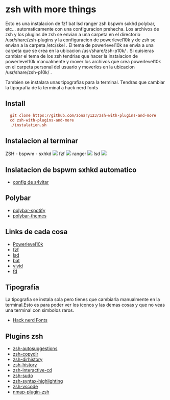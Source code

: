 # zsh with more things
Esto es una instalacion de fzf bat lsd ranger zsh bspwm sxkhd polybar, etc... automaticamente con una configuracion prehecha.
Los archivos de zsh y los plugins de zsh se envian a una carpeta en el directorio /usr/share/zsh-plugins y la configuracion de powerlevel10k y de zsh se envian a la carpeta /etc/skel . El tema de powerlevel10k se envia a una carpeta que se crea en la ubicacion /usr/share/zsh-p10k/ . Si quisieras cambiar el tema de los zsh tendrias que hacer la instalacion de powerlevel10k manualmente y mover los archivos que crea powerlevel10k en el carpeta personal del usuario y moverlos en la ubicacion /usr/share/zsh-p10k/ .

Tambien se instalara unas tipografias para la terminal. Tendras que cambiar la tipografia de la terminal a hack nerd fonts
## Install
```ini
  git clone https://github.com/zonary123/zsh-with-plugins-and-more
  cd zsh-with-plugins-and-more
  ./instalation.sh
```
## Instalacion al terminar
ZSH - bspwm - sxhkd
![](src/img/linux.png)
fzf
![](src/img/fzf.png)
ranger
![](src/img/ranger.png)
lsd
![](src/img/lsd.png)
## Inslatacion de bspwm sxhkd automatico
- [config de s4vitar](https://github.com/yorkox0/autoBspwm)

## Polybar
- [polybar-spotify](https://github.com/PrayagS/polybar-spotify)
- [polybar-themes](https://github.com/adi1090x/polybar-themes)

## Links de cada cosa
- [Powerlevel10k](https://github.com/romkatv/powerlevel10k)
- [fzf](https://github.com/junegunn/fzf)
- [lsd](https://github.com/Peltoche/lsd)
- [bat](https://github.com/sharkdp/bat)
- [vivid](https://github.com/sharkdp/vivid)
- [fd](https://github.com/sharkdp/fd)
## Tipografia
La tipografia se instala sola pero tienes que cambiarla manualmente en la terminal.Esto es para poder ver los iconos y las demas cosas y que no veas una terminal con simbolos raros.

- [Hack nerd Fonts](https://www.nerdfonts.com/#home)

## Plugins zsh

- [zsh-autosuggestions](https://github.com/zsh-users/zsh-autosuggestions)
- [zsh-copydir](https://github.com/ohmyzsh/ohmyzsh/tree/master/plugins/copydir)
- [zsh-dirhistory](https://github.com/ohmyzsh/ohmyzsh/tree/master/plugins/dirhistory)
- [zsh-history](https://github.com/ohmyzsh/ohmyzsh/tree/master/plugins/history)
- [zsh-interactive-cd](https://github.com/changyuheng/zsh-interactive-cd)
- [zsh-sudo](https://github.com/ohmyzsh/ohmyzsh/tree/master/plugins/sudo)
- [zsh-syntax-highlighting](https://github.com/zsh-users/zsh-syntax-highlighting)
- [zsh-vscode](https://github.com/valentinocossar/vscode)
- [nmap-plugin-zsh](https://github.com/ohmyzsh/ohmyzsh/tree/master/plugins/nmap)






